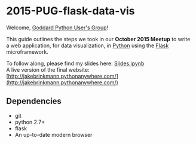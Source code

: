 # 2015-PUG-flask-data-vis

Welcome, [Goddard Python User's Group](https://lists.nasa.gov/mailman/listinfo/gsfc-python-users)!  

This guide outlines the steps we took in our **October 2015 Meetup** to write a web application, for data visualization, in [Python](http://python.org/) using the [Flask](http://flask.pocoo.org/) microframework.

To follow along, please find my slides here: [Slides.ipynb](./Slides.ipynb)  
A live version of the final website: [http://jakebrinkmann.pythonanywhere.com/](http://jakebrinkmann.pythonanywhere.com/)

## Dependencies

+ git
+ python 2.7+
+ flask
+ An up-to-date modern browser
